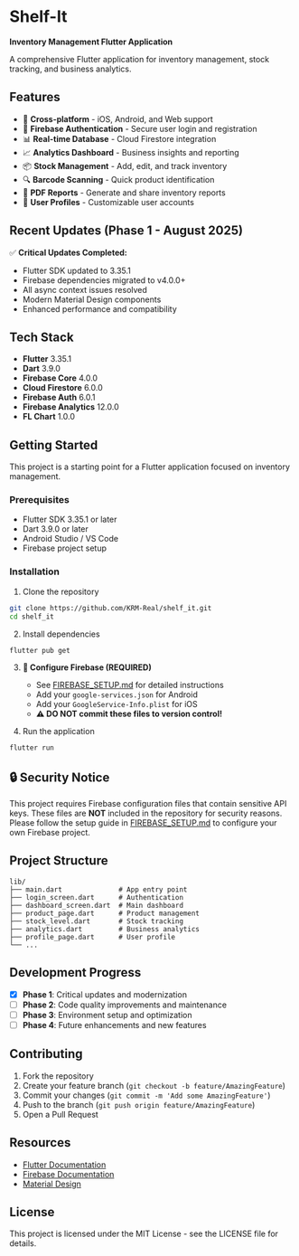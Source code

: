# Shelf-It

**Inventory Management Flutter Application**

A comprehensive Flutter application for inventory management, stock tracking, and business analytics.

## Features

- 📱 **Cross-platform** - iOS, Android, and Web support
- 🔐 **Firebase Authentication** - Secure user login and registration
- 📊 **Real-time Database** - Cloud Firestore integration
- 📈 **Analytics Dashboard** - Business insights and reporting
- 📦 **Stock Management** - Add, edit, and track inventory
- 🔍 **Barcode Scanning** - Quick product identification
- 📄 **PDF Reports** - Generate and share inventory reports
- 👤 **User Profiles** - Customizable user accounts

## Recent Updates (Phase 1 - August 2025)

✅ **Critical Updates Completed:**
- Flutter SDK updated to 3.35.1
- Firebase dependencies migrated to v4.0.0+
- All async context issues resolved
- Modern Material Design components
- Enhanced performance and compatibility

## Tech Stack

- **Flutter** 3.35.1
- **Dart** 3.9.0
- **Firebase Core** 4.0.0
- **Cloud Firestore** 6.0.0
- **Firebase Auth** 6.0.1
- **Firebase Analytics** 12.0.0
- **FL Chart** 1.0.0

## Getting Started

This project is a starting point for a Flutter application focused on inventory management.

### Prerequisites

- Flutter SDK 3.35.1 or later
- Dart 3.9.0 or later
- Android Studio / VS Code
- Firebase project setup

### Installation

1. Clone the repository
```bash
git clone https://github.com/KRM-Real/shelf_it.git
cd shelf_it
```

2. Install dependencies
```bash
flutter pub get
```

3. **🔐 Configure Firebase (REQUIRED)**
   - See [FIREBASE_SETUP.md](FIREBASE_SETUP.md) for detailed instructions
   - Add your `google-services.json` for Android
   - Add your `GoogleService-Info.plist` for iOS
   - **⚠️ DO NOT commit these files to version control!**

4. Run the application
```bash
flutter run
```

## 🔒 Security Notice

This project requires Firebase configuration files that contain sensitive API keys. These files are **NOT** included in the repository for security reasons. Please follow the setup guide in [FIREBASE_SETUP.md](FIREBASE_SETUP.md) to configure your own Firebase project.

## Project Structure

```
lib/
├── main.dart              # App entry point
├── login_screen.dart      # Authentication
├── dashboard_screen.dart  # Main dashboard
├── product_page.dart      # Product management
├── stock_level.dart       # Stock tracking
├── analytics.dart         # Business analytics
├── profile_page.dart      # User profile
└── ...
```

## Development Progress

- [x] **Phase 1**: Critical updates and modernization
- [ ] **Phase 2**: Code quality improvements and maintenance
- [ ] **Phase 3**: Environment setup and optimization
- [ ] **Phase 4**: Future enhancements and new features

## Contributing

1. Fork the repository
2. Create your feature branch (`git checkout -b feature/AmazingFeature`)
3. Commit your changes (`git commit -m 'Add some AmazingFeature'`)
4. Push to the branch (`git push origin feature/AmazingFeature`)
5. Open a Pull Request

## Resources

- [Flutter Documentation](https://docs.flutter.dev/)
- [Firebase Documentation](https://firebase.google.com/docs)
- [Material Design](https://material.io/)

## License

This project is licensed under the MIT License - see the LICENSE file for details.
